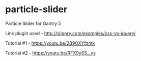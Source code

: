 # particle-slider
Particle Slider for Gantry 5

Link plugin used - http://slippry.com/examples/css-vs-jquery/

Tutorial #1 - https://youtu.be/2B9OXYfzntk 

Tutorial #2 - https://youtu.be/RFX9ySS__vs

